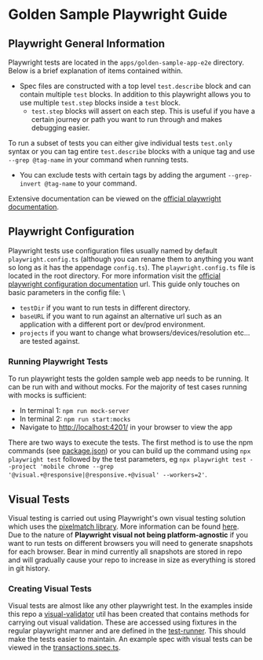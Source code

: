 # Golden Sample Playwright Guide

## Playwright General Information

Playwright tests are located in the `apps/golden-sample-app-e2e` directory. Below is a brief explanation of items contained within.

- Spec files are constructed with a top level `test.describe` block and can contain multiple `test` blocks. In addition to this playwright allows you to use multiple `test.step` blocks inside a `test` block.
  - `test.step` blocks will assert on each step. This is useful if you have a certain journey or path you want to run through and makes debugging easier.

To run a subset of tests you can either give individual tests `test.only` syntax or you can tag entire `test.describe` blocks with a unique tag and use `--grep @tag-name` in your command when running tests.

- You can exclude tests with certain tags by adding the argument `--grep-invert @tag-name` to your command.

Extensive documentation can be viewed on the [official playwright documentation](https://playwright.dev/docs/intro).

## Playwright Configuration

Playwright tests use configuration files usually named by default `playwright.config.ts` (although you can rename them to anything you want so long as it has the appendage `config.ts`). The `playwright.config.ts` file is located in the root directory.
For more information visit the [official playwright configuration documentation](https://playwright.dev/docs/test-configuration) url. This guide only touches on basic parameters in the config file: \

- `testDir` if you want to run tests in different directory.
- `baseURL` if you want to run against an alternative url such as an application with a different port or dev/prod environment.
- `projects` if you want to change what browsers/devices/resolution etc... are tested against.

### Running Playwright Tests

To run playwright tests the golden sample web app needs to be running. It can be run with and without mocks. For the majority of test cases running with mocks is sufficient:

- In terminal 1: `npm run mock-server`
- In terminal 2: `npm run start:mocks`
- Navigate to [http://localhost:4201/](http://localhost:4201/) in your browser to view the app

There are two ways to execute the tests. The first method is to use the npm commands (see [package.json](../../package.json)) or you can build up the command using `npx playwright test` followed by the test parameters, eg `npx playwright test --project 'mobile chrome --grep '@visual.+@responsive|@responsive.+@visual' --workers=2'`.

## Visual Tests

Visual testing is carried out using Playwright's own visual testing solution which uses the [pixelmatch library](https://github.com/mapbox/pixelmatch). More information can be found [here](https://playwright.dev/docs/test-snapshots).\
Due to the nature of **Playwright visual not being platform-agnostic** if you want to run tests on different browsers you will need to generate snapshots for each browser. Bear in mind currently all snapshots are stored in repo and will gradually cause your repo to increase in size as everything is stored in git history.

### Creating Visual Tests

Visual tests are almost like any other playwright test. In the examples inside this repo a [visual-validator](../golden-sample-app-e2e/utils/visual-validator.ts) util has been created that contains methods for carrying out visual validation. These are accessed using fixtures in the regular playwright manner and are defined in the [test-runner](../golden-sample-app-e2e/page-objects/test-runner.ts). This should make the tests easier to maintain. An example spec with visual tests can be viewed in the [transactions.spec.ts](../golden-sample-app-e2e/specs/transactions.spec.ts).
